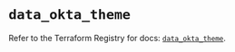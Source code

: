 # `data_okta_theme`

Refer to the Terraform Registry for docs: [`data_okta_theme`](https://registry.terraform.io/providers/okta/okta/4.12.0/docs/data-sources/theme).
